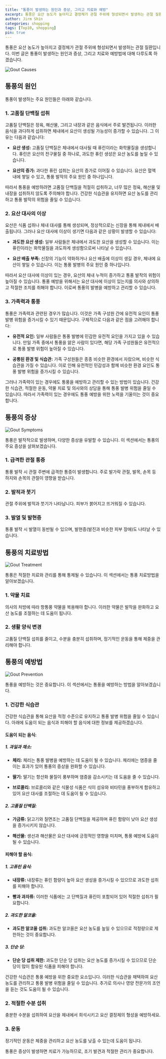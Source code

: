 ```yaml
---
title: "통풍이 발생하는 원인과 증상, 그리고 치료와 예방"
excerpt: 통풍은 요산 농도가 높아지고 결정체가 관절 주위에 형성되면서 발생하는 관절 질환입니다. 이번 글은 통풍이 발생하는 원인과 증상, 그리고 치료와 예방법에 대해 다루도록 하겠습니다.
author: Jirm Shin
categories: shopping
tags: [Top10, shopping]
pin: true
---
```


통풍은 요산 농도가 높아지고 결정체가 관절 주위에 형성되면서 발생하는 관절 질환입니다. 이번 글은 통풍이 발생하는 원인과 증상, 그리고 치료와 예방법에 대해 다루도록 하겠습니다.

![Gout Causes](https://source.unsplash.com/1600x900/?gout-causes)

## 통풍의 원인

 통풍이 발생하는 주요 원인들은 아래와 같습니다.

### 1. 고품질 단백질 섭취

고품질 단백질은 정육, 해산물, 그리고 내장과 같은 음식에서 주로 발견됩니다. 이러한 음식을 과다하게 섭취하면 체내에서 요산이 생성될 가능성이 증가할 수 있습니다. 그 이유는 다음과 같습니다:

- **요산 생성:** 고품질 단백질은 체내에서 대사될 때 퓨린이라는 화학물질을 생성합니다. 퓨린은 요산의 전구물질 중 하나로, 과도한 퓨린 생성은 요산 농도를 높일 수 있습니다.

- **요산의 증가:** 과다한 퓨린 섭취는 요산의 증가로 이어질 수 있습니다. 요산은 혈액 내에 쌓일 수 있고, 통풍 발작의 주요 원인 중 하나입니다.

따라서 통풍을 예방하려면 고품질 단백질을 적절히 섭취하고, 너무 많은 정육, 해산물 및 내장을 섭취하지 않도록 주의해야 합니다. 건강한 식습관을 유지하면 요산 농도를 관리하고 통풍 발작의 위험을 줄일 수 있습니다.

### 2. 요산 대사의 이상

요산은 식품 섭취나 체내 대사를 통해 생성되며, 정상적으로는 신장을 통해 체내에서 배출됩니다. 그러나 요산 대사에 이상이 생기면 다음과 같은 상황이 발생할 수 있습니다:

- **과도한 요산 생성:** 일부 사람들은 체내에서 과도한 요산을 생성할 수 있습니다. 이는 퓨린이라는 화학물질을 과도하게 생성함으로써 나타날 수 있습니다.

- **요산 배출 부족:** 신장의 기능이 약화하거나 요산 배출에 이상이 생길 경우, 체내에 요산이 쌓일 수 있습니다. 이는 통풍 발병의 주요 원인 중 하나입니다.

따라서 요산 대사에 이상이 있는 경우, 요산의 체내 누적이 증가하고 통풍 발작의 위험이 높아질 수 있습니다. 통풍 예방을 위해서는 요산 대사에 이상이 있는지를 의사와 상의하고 적절한 조치를 취해야 합니다. 이로써 통풍의 발병을 예방하고 관리할 수 있습니다.

### 3. 가족력과 통풍

통풍은 가족력과 관련된 경우가 많습니다. 이것은 가족 구성원 간에 유전적 요인이 통풍 발병 위험을 증가시킬 수 있기 때문입니다. 구체적으로 다음과 같은 점을 고려해야 합니다:

- **유전적 요인:** 일부 사람들은 통풍 발병에 민감한 유전적 요인을 가지고 있을 수 있습니다. 만일 가족 중에서 통풍을 앓은 사람이 있다면, 해당 가족 구성원들은 유전적으로 통풍 발병 위험이 높아질 수 있습니다.

- **공통된 환경 및 식습관:** 가족 구성원들은 종종 비슷한 환경에서 자랐으며, 비슷한 식습관을 가질 수 있습니다. 이로 인해 유전적인 민감성과 함께 비슷한 환경 요인도 통풍 발병 위험을 증가시킬 수 있습니다.

그러나 가족력이 있는 경우에도 통풍을 예방하고 관리할 수 있는 방법이 있습니다. 건강한 식습관, 적절한 운동, 약물 치료 및 의사와의 상담을 통해 통풍 발병 위험을 줄일 수 있습니다. 따라서 가족력이 있는 경우에도 통풍 예방을 위한 노력을 기울이는 것이 중요합니다.

## 통풍의 증상

![Gout Symptoms](https://source.unsplash.com/1600x900/?gout-symptoms)

통풍은 발작적으로 발생하며, 다양한 증상을 유발할 수 있습니다. 이 섹션에서는 통풍의 주요 증상을 살펴보겠습니다.

### 1. 급격한 관절 통증

통풍 발작 시 관절 주변에 급격한 통증이 발생합니다. 주로 발가락 관절, 발목, 손목 등 하지와 손목의 관절이 영향을 받습니다.

### 2. 발적과 붓기

관절 주위에 발적과 붓기가 나타납니다. 피부가 붉어지고 뜨거워질 수 있습니다.

### 3. 발열 및 발현증

통풍 발작 시 발열이 동반될 수 있으며, 발현증(발진과 비슷한 피부 장애)도 나타날 수 있습니다.

## 통풍의 치료방법

![Gout Treatment](https://source.unsplash.com/1600x900/?gout-treatment)

통풍은 적절한 치료와 관리를 통해 통제될 수 있습니다. 이 섹션에서는 통풍 치료방법을 알아보겠습니다.

### 1. 약물 치료

의사의 처방에 따라 항통풍 약물을 복용해야 합니다. 이러한 약물은 발작을 완화하고 요산 농도를 조절하는 데 도움이 됩니다.

### 2. 생활 양식 변경

고품질 단백질 섭취를 줄이고, 수분을 충분히 섭취하며, 정기적인 운동을 통해 체중을 관리해야 합니다.

## 통풍의 예방법

![Gout Prevention](https://source.unsplash.com/1600x900/?gout-prevention)

통풍을 예방하는 것은 중요합니다. 이 섹션에서는 통풍을 예방하는 방법을 알아보겠습니다.

### 1. 건강한 식습관

건강한 식습관을 통해 요산을 적정 수준으로 유지하고 통풍 발병 위험을 줄일 수 있습니다. 아래에 도움이 되는 음식과 피해야 할 음식에 대한 정보를 제공하겠습니다.

#### 도움이 되는 음식:

##### 1. 과일과 채소:

- **체리:** 체리는 통풍 발병을 예방하는 데 도움이 될 수 있습니다. 체리에는 염증을 줄이는 효과가 있어 통풍의 증상을 완화할 수 있습니다.

- **딸기:** 딸기는 항산화 물질이 풍부하며 염증을 감소시키는 데 도움을 줄 수 있습니다.

- **브로콜리:** 브로콜리와 같은 식물성 식품은 식이 섬유와 비타민을 풍부하게 함유하고 있어 요산 대사를 조절하는 데 도움이 될 수 있습니다.

##### 2. 고품질 단백질:

- **가금류:** 닭고기와 칠면조는 고품질 단백질을 제공하며 퓨린 함량이 낮아 요산 생성을 증가시키지 않습니다.

- **해산물:** 생선과 해산물은 요산 대사에 긍정적인 영향을 미치며, 통풍 예방에 도움이 될 수 있습니다.

#### 피해야 할 음식:

##### 1. 고퓨린 음식:

- **내장류:** 내장류는 퓨린 함량이 높아 요산 생성을 증가시킬 수 있으므로 과도한 섭취를 피해야 합니다.

- **빵과 과자류:** 이러한 식품에는 고 단백질과 퓨린이 포함되어 있어 적절한 섭취가 필요합니다.

##### 2. 과도한 알코올:

- **과도한 알코올 섭취:** 과도한 알코올은 요산 농도를 높일 수 있으므로 적정량으로 제한하는 것이 중요합니다.

##### 3. 단순 당:

- **단순 당 섭취 제한:** 과도한 단순 당 섭취는 요산 농도를 증가시킬 수 있으므로 단순 당이 많이 함유된 식품을 피해야 합니다.

건강한 식습관은 통풍 예방을 위한 중요한 요소입니다. 이러한 식습관을 채택하여 요산 농도를 관리하고 통풍 발병 위험을 줄일 수 있습니다. 추가로 의사나 영양 전문가의 조언을 듣는 것도 도움이 될 수 있습니다.

### 2. 적절한 수분 섭취

충분한 수분을 섭취하여 요산을 체내에서 희석시키고 요산 결정체의 형성을 예방하세요.

### 3. 운동

정기적인 운동은 체중을 관리하고 요산 농도를 낮출 수 있는데 도움이 됩니다.

통풍은 증상이 발생하면 치료가 가능하므로, 조기 발견과 적절한 관리가 중요합니다. 
